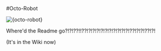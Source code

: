 #Octo-Robot

![{octo-robot}](http://i.imgur.com/fXvKgah.jpg)


Where'd the Readme go?!?!??!!??!?!?!?!?!?!?!?!?!?!?!??!?!?!??!?!

(It's in the Wiki now)
